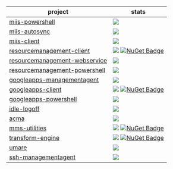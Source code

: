 | project | stats |
| --- | --- |
| [miis-powershell](https://github.com/lithnet/miis-powershell) | ![](https://img.shields.io/github/downloads/lithnet/miis-powershell/total.svg?maxAge=2592000) |
| [miis-autosync](https://github.com/lithnet/miis-autosync) | ![](https://img.shields.io/github/downloads/lithnet/miis-autosync/total.svg?maxAge=2592000) |
| [miis-client](https://github.com/lithnet/miis-client) | ![](https://img.shields.io/github/downloads/lithnet/miis-client/total.svg?maxAge=2592000) |
| [resourcemanagement-client](https://github.com/lithnet/resourcemanagement-client) | ![](https://img.shields.io/github/downloads/lithnet/resourcemanagement-client/total.svg?maxAge=2592000) [![NuGet Badge](https://buildstats.info/nuget/Lithnet.ResourceManagement.Client)](https://www.nuget.org/packages/Lithnet.ResourceManagement.Client/) |
| [resourcemanagement-webservice](https://github.com/lithnet/resourcemanagement-webservice) | ![](https://img.shields.io/github/downloads/lithnet/resourcemanagement-webservice/total.svg?maxAge=2592000) |
| [resourcemanagement-powershell](https://github.com/lithnet/resourcemanagement-powershell) | ![](https://img.shields.io/github/downloads/lithnet/resourcemanagement-powershell/total.svg?maxAge=2592000) |
| [googleapps-managementagent](https://github.com/lithnet/googleapps-managementagent)  | ![](https://img.shields.io/github/downloads/lithnet/googleapps-managementagent/total.svg?maxAge=2592000) |
| [googleapps-client](https://github.com/lithnet/googleapps-client)  | ![](https://img.shields.io/github/downloads/lithnet/googleapps-client/total.svg?maxAge=2592000) [![NuGet Badge](https://buildstats.info/nuget/Lithnet.GoogleApps)](https://www.nuget.org/packages/Lithnet.GoogleApps/) |
| [googleapps-powershell](https://github.com/lithnet/googleapps-powershell)  | ![](https://img.shields.io/github/downloads/lithnet/googleapps-powershell/total.svg?maxAge=2592000) |
| [idle-logoff](https://github.com/lithnet/idle-logoff) | ![](https://img.shields.io/github/downloads/lithnet/idle-logoff/total.svg?maxAge=2592000) | 
| [acma](https://github.com/lithnet/acma) | ![](https://img.shields.io/github/downloads/lithnet/acma/total.svg?maxAge=2592000) | 
| [mms-utilities](https://github.com/lithnet/mms-utilities) | ![](https://img.shields.io/github/downloads/lithnet/mms-utilities/total.svg?maxAge=2592000) [![NuGet Badge](https://buildstats.info/nuget/Lithnet.MetadirectoryServices)](https://www.nuget.org/packages/Lithnet.MetadirectoryServices/) | 
| [transform-engine](https://github.com/lithnet/transform-engine) | ![](https://img.shields.io/github/downloads/lithnet/transform-engine/total.svg?maxAge=2592000)  [![NuGet Badge](https://buildstats.info/nuget/Lithnet.Transforms)](https://www.nuget.org/packages/Lithnet.Transforms/) | 
| [umare](https://github.com/lithnet/umare) | ![](https://img.shields.io/github/downloads/lithnet/umare/total.svg?maxAge=2592000) | 
| [ssh-managementagent](https://github.com/lithnet/ssh-managementagent) | ![](https://img.shields.io/github/downloads/lithnet/ssh-managementagent/total.svg?maxAge=2592000) | 
